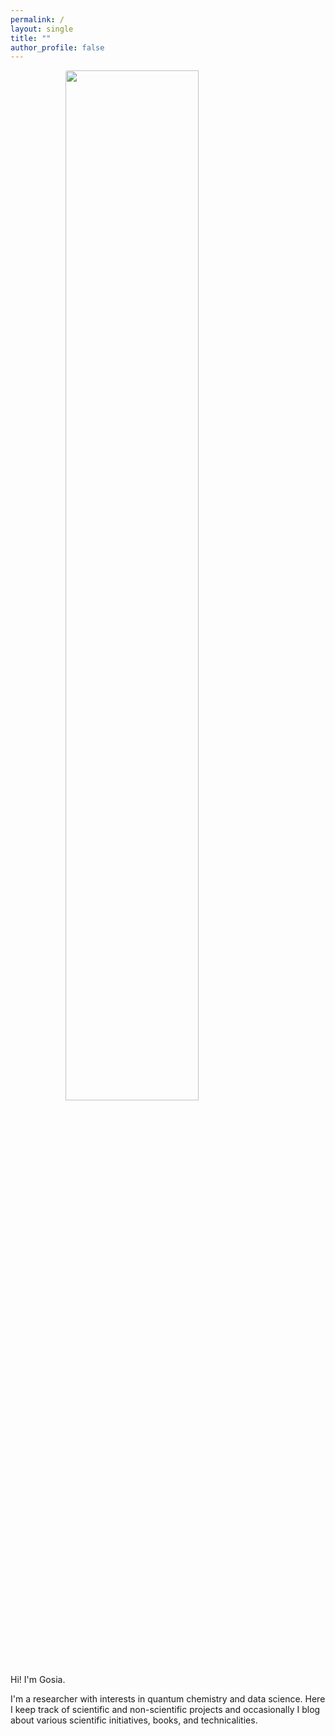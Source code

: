 ```yaml
---
permalink: /
layout: single
title: ""
author_profile: false
---
```


<html>
<head>
<meta name="viewport" content="width=device-width, initial-scale=1">
<style>
img {
  display: block;
  border-radius: 3px;
  margin-left: auto;
  margin-right: auto;
}
</style>
</head>
<body>

<img src="{{site.baseurl}}/assets/images/profile_pics/profile.jpg" alt="" style="width: 65%;" align="middle">

</body>
</html>

<br>


Hi! I'm Gosia.

I'm a researcher with interests in quantum chemistry and data science. 
Here I keep track of scientific and non-scientific projects and occasionally I blog about various scientific initiatives, books, and technicalities.


